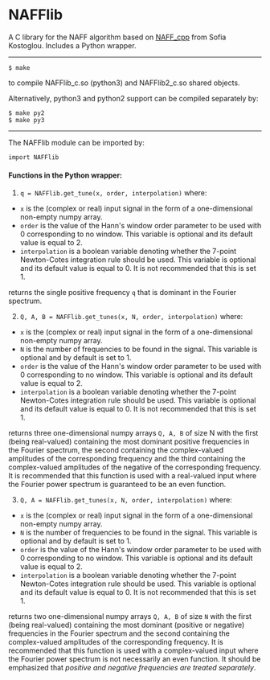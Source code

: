 # NAFFlib

A C library for the NAFF algorithm based on [NAFF_cpp](https://github.com/skostogl/NAFF_cpp) from Sofia Kostoglou.
Includes a Python wrapper.

***
```
$ make
```
to compile NAFFlib_c.so (python3) and NAFFlib2_c.so shared objects.

Alternatively, python3 and python2 support can be compiled separately by:
```
$ make py2
$ make py3
```

***
The NAFFlib module can be imported by:

```
import NAFFlib
```

#### Functions in the Python wrapper:
1. ```q = NAFFlib.get_tune(x, order, interpolation)```
where:  
- ```x``` is the (complex or real) input signal in the form of a one-dimensional non-empty numpy array.
- ```order``` is the value of the Hann's window order parameter to be used with 0 corresponding to no window. This variable is optional and its default value is equal to 2.
- ```interpolation``` is a boolean variable denoting whether the 7-point Newton-Cotes integration rule should be used. This variable is optional and its default value is equal to 0. It is not recommended that this is set 1.

returns the single positive frequency ```q``` that is dominant in the Fourier spectrum.


2. ```Q, A, B = NAFFlib.get_tunes(x, N, order, interpolation)```
where:  
- ```x``` is the (complex or real) input signal in the form of a one-dimensional non-empty numpy array.
- ```N``` is the number of frequencies to be found in the signal. This variable is optional and by default is set to 1.
- ```order``` is the value of the Hann's window order parameter to be used with 0 corresponding to no window. This variable is optional and its default value is equal to 2.
- ```interpolation``` is a boolean variable denoting whether the 7-point Newton-Cotes integration rule should be used. This variable is optional and its default value is equal to 0. It is not recommended that this is set 1.

returns three one-dimensional numpy arrays ```Q, A, B``` of size N with the first (being real-valued) containing the most dominant positive frequencies in the Fourier spectrum, the second containing the complex-valued amplitudes of the corresponding frequency and the third containing the complex-valued amplitudes of the negative of the corresponding frequency. It is recommended that this function is used with a real-valued input where the Fourier power spectrum is guaranteed to be an even function.


3. ```Q, A = NAFFlib.get_tunes(x, N, order, interpolation)```
where:  
- ```x``` is the (complex or real) input signal in the form of a one-dimensional non-empty numpy array.
- ```N``` is the number of frequencies to be found in the signal. This variable is optional and by default is set to 1.
- ```order``` is the value of the Hann's window order parameter to be used with 0 corresponding to no window. This variable is optional and its default value is equal to 2.
- ```interpolation``` is a boolean variable denoting whether the 7-point Newton-Cotes integration rule should be used. This variable is optional and its default value is equal to 0. It is not recommended that this is set 1.

returns two one-dimensional numpy arrays ```Q, A, B``` of size ```N``` with the first (being real-valued) containing the most dominant (positive or negative) frequencies in the Fourier spectrum and the second containing the complex-valued amplitudes of the corresponding frequency. It is recommended that this function is used with a complex-valued input where the Fourier power spectrum is not necessarily an even function. It should be emphasized that *positive and negative frequencies are treated separately*. 
